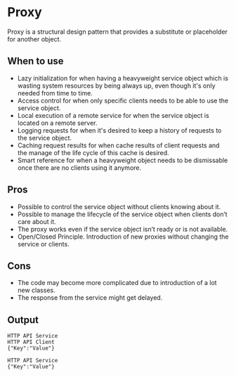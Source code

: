 # Proxy

Proxy is a structural design pattern that provides a substitute or placeholder for another object.

## When to use

* Lazy initialization for when having a heavyweight service object which is wasting system resources by being always up, even though it's only needed from time to time.
* Access control for when only specific clients needs to be able to use the service object.
* Local execution of a remote service for when the service object is located on a remote server.
* Logging requests for when it's desired to keep a history of requests to the service object.
* Caching request results for when cache results of client requests and the manage of the life cycle of this cache is desired.
* Smart reference for when a heavyweight object needs to be dismissable once there are no clients using it anymore.

## Pros

* Possible to control the service object without clients knowing about it.
* Possible to manage the lifecycle of the service object when clients don’t care about it.
* The proxy works even if the service object isn’t ready or is not available.
* Open/Closed Principle. Introduction of new proxies without changing the service or clients.

## Cons

* The code may become more complicated due to introduction of a lot new classes.
* The response from the service might get delayed.

## Output

```
HTTP API Service
HTTP API Client
{"Key":"Value"}

HTTP API Service
{"Key":"Value"}
```
